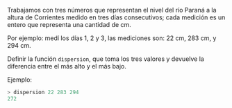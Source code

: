 Trabajamos con tres números que representan el nivel del río Paraná a la altura de Corrientes medido en tres días consecutivos; cada medición es un entero que representa una cantidad de cm.

Por ejemplo: medí los días 1, 2 y 3, las mediciones son: 22 cm, 283 cm, y 294 cm.

Definir la función ```dispersion```, que toma los tres valores y devuelve la diferencia entre el más alto y el más bajo.

Ejemplo:

```haskell
> dispersion 22 283 294
272
```
